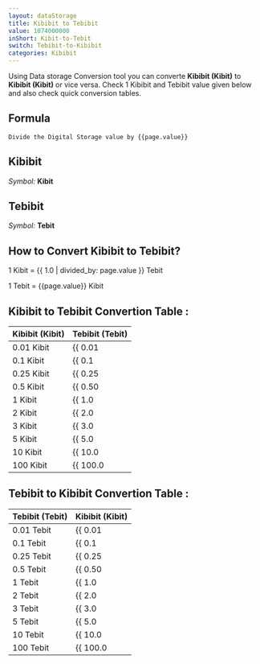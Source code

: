 ```yaml
---
layout: dataStorage
title: Kibibit to Tebibit
value: 1074000000
inShort: Kibit-to-Tebit
switch: Tebibit-to-Kibibit
categories: Kibibit
---
```


Using Data storage Conversion tool you can converte **Kibibit (Kibit)** to **Kibibit (Kibit)** or vice versa. Check 1 Kibibit and Tebibit value given below and also check quick conversion tables.

## Formula
`Divide the Digital Storage value by {{page.value}}`

## Kibibit
*Symbol:* **Kibit**

## Tebibit
*Symbol:* **Tebit**

## How to Convert Kibibit to Tebibit?

1 Kibit = {{ 1.0 | divided_by: page.value }} Tebit

1 Tebit = {{page.value}} Kibit


## Kibibit to Tebibit Convertion Table :

| Kibibit (Kibit) | Tebibit (Tebit) |
| ---- | ---- |
| 0.01 Kibit | {{ 0.01 | divided_by: page.value }} Tebit |
| 0.1 Kibit | {{ 0.1 | divided_by: page.value }} Tebit |
| 0.25 Kibit | {{ 0.25 | divided_by: page.value }} Tebit |
| 0.5 Kibit | {{ 0.50 | divided_by: page.value }} Tebit |
| 1 Kibit | {{ 1.0 | divided_by: page.value }} Tebit |
| 2 Kibit | {{ 2.0 | divided_by: page.value }} Tebit |
| 3 Kibit | {{ 3.0 | divided_by: page.value }} Tebit |
| 5 Kibit | {{ 5.0 | divided_by: page.value }} Tebit |
| 10 Kibit | {{ 10.0 | divided_by: page.value }} Tebit |
| 100 Kibit | {{ 100.0 | divided_by: page.value }} Tebit |

## Tebibit to Kibibit Convertion Table :

| Tebibit (Tebit) | Kibibit (Kibit) |
| ---- | ---- |
| 0.01 Tebit | {{ 0.01 | times: page.value }} Kibit |
| 0.1 Tebit | {{ 0.1 | times: page.value }} Kibit |
| 0.25 Tebit | {{ 0.25 | times: page.value }} Kibit |
| 0.5 Tebit | {{ 0.50 | times: page.value }} Kibit |
| 1 Tebit | {{ 1.0 | times: page.value }} Kibit |
| 2 Tebit | {{ 2.0 | times: page.value }} Kibit |
| 3 Tebit | {{ 3.0 | times: page.value }} Kibit |
| 5 Tebit | {{ 5.0 | times: page.value }} Kibit |
| 10 Tebit | {{ 10.0 | times: page.value }} Kibit |
| 100 Tebit | {{ 100.0 | times: page.value }} Kibit |


<script>
document.getElementById('selectInput')[3].selected = true
document.getElementById('selectOutput')[15].selected = true
</script>
